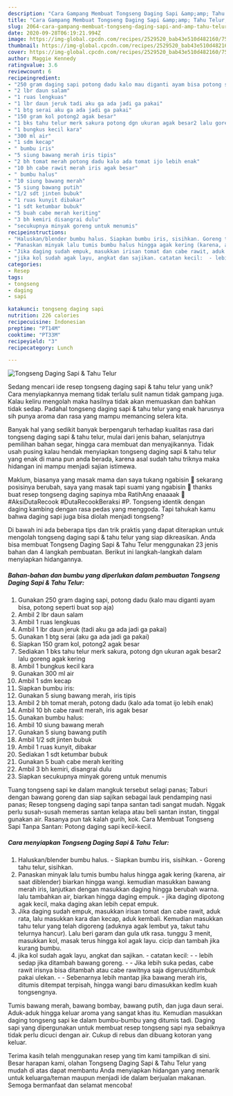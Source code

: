```yaml
---
description: "Cara Gampang Membuat Tongseng Daging Sapi &amp;amp; Tahu Telur, Bisa Manjain Lidah"
title: "Cara Gampang Membuat Tongseng Daging Sapi &amp;amp; Tahu Telur, Bisa Manjain Lidah"
slug: 2064-cara-gampang-membuat-tongseng-daging-sapi-and-amp-tahu-telur-bisa-manjain-lidah
date: 2020-09-28T06:19:21.994Z
image: https://img-global.cpcdn.com/recipes/2529520_bab43e510d482160/751x532cq70/tongseng-daging-sapi-tahu-telur-foto-resep-utama.jpg
thumbnail: https://img-global.cpcdn.com/recipes/2529520_bab43e510d482160/751x532cq70/tongseng-daging-sapi-tahu-telur-foto-resep-utama.jpg
cover: https://img-global.cpcdn.com/recipes/2529520_bab43e510d482160/751x532cq70/tongseng-daging-sapi-tahu-telur-foto-resep-utama.jpg
author: Maggie Kennedy
ratingvalue: 3.6
reviewcount: 6
recipeingredient:
- "250 gram daging sapi potong dadu kalo mau diganti ayam bisa potong seperti buat sop aja"
- "2 lbr daun salam"
- "1 ruas lengkuas"
- "1 lbr daun jeruk tadi aku ga ada jadi ga pakai"
- "1 btg serai aku ga ada jadi ga pakai"
- "150 gram kol potong2 agak besar"
- "1 bks tahu telur merk sakura potong dgn ukuran agak besar2 lalu goreng agak kering"
- "1 bungkus kecil kara"
- "300 ml air"
- "1 sdm kecap"
- " bumbu iris"
- "5 siung bawang merah iris tipis"
- "2 bh tomat merah potong dadu kalo ada tomat ijo lebih enak"
- "10 bh cabe rawit merah iris agak besar"
- " bumbu halus"
- "10 siung bawang merah"
- "5 siung bawang putih"
- "1/2 sdt jinten bubuk"
- "1 ruas kunyit dibakar"
- "1 sdt ketumbar bubuk"
- "5 buah cabe merah keriting"
- "3 bh kemiri disangrai dulu"
- "secukupnya minyak goreng untuk menumis"
recipeinstructions:
- "Haluskan/blender bumbu halus. Siapkan bumbu iris, sisihkan. Goreng tahu telur, sisihkan."
- "Panaskan minyak lalu tumis bumbu halus hingga agak kering (karena, air saat diblender) biarkan hingga wangi. kemudian masukkan bawang merah iris, lanjutkan dengan masukkan daging hingga berubah warna. lalu tambahkan air, biarkan hingga daging empuk.  jika daging dipotong agak kecil, maka daging akan lebih cepat empuk."
- "Jika daging sudah empuk, masukkan irisan tomat dan cabe rawit, aduk rata, lalu masukkan kara dan kecap, aduk kembali. Kemudian masukkan tahu telur yang telah digoreng (aduknya agak lembut ya, takut tahu telurnya hancur). Lalu beri garam dan gula utk rasa. tunggu 3 menit, masukkan kol, masak terus hingga kol agak layu. cicip dan tambah jika kurang bumbu."
- "jika kol sudah agak layu, angkat dan sajikan. catatan kecil:  - lebih sedap jika ditambah bawang goreng. - Jika lebih suka pedas, cabe rawit irisnya bisa ditambah atau cabe rawitnya saja digerus/ditumbuk pakai ulekan. - Sebenarnya lebih mantap jika bawang merah iris, ditumis ditempat terpisah, hingga wangi baru dimasukkan kedlm kuah tongsengnya."
categories:
- Resep
tags:
- tongseng
- daging
- sapi

katakunci: tongseng daging sapi 
nutrition: 226 calories
recipecuisine: Indonesian
preptime: "PT14M"
cooktime: "PT33M"
recipeyield: "3"
recipecategory: Lunch

---
```



![Tongseng Daging Sapi &amp; Tahu Telur](https://img-global.cpcdn.com/recipes/2529520_bab43e510d482160/751x532cq70/tongseng-daging-sapi-tahu-telur-foto-resep-utama.jpg)

Sedang mencari ide resep tongseng daging sapi &amp; tahu telur yang unik? Cara menyiapkannya memang tidak terlalu sulit namun tidak gampang juga. Kalau keliru mengolah maka hasilnya tidak akan memuaskan dan bahkan tidak sedap. Padahal tongseng daging sapi &amp; tahu telur yang enak harusnya sih punya aroma dan rasa yang mampu memancing selera kita.

Banyak hal yang sedikit banyak berpengaruh terhadap kualitas rasa dari tongseng daging sapi &amp; tahu telur, mulai dari jenis bahan, selanjutnya pemilihan bahan segar, hingga cara membuat dan menyajikannya. Tidak usah pusing kalau hendak menyiapkan tongseng daging sapi &amp; tahu telur yang enak di mana pun anda berada, karena asal sudah tahu triknya maka hidangan ini mampu menjadi sajian istimewa.

Maklum, biasanya yang masak mama dan saya tukang ngabisin 🤣 sekarang posisinya berubah, saya yang masak tapi suami yang ngabisin 🤭 thanks buat resep tongseng daging sapinya mba RatihAng enaaaak 🤤 #AksiDutaRecook #DutaRecookBeraksi #P. Tongseng identik dengan daging kambing dengan rasa pedas yang menggoda. Tapi tahukah kamu bahwa daging sapi juga bisa diolah menjadi tongseng?


Di bawah ini ada beberapa tips dan trik praktis yang dapat diterapkan untuk mengolah tongseng daging sapi &amp; tahu telur yang siap dikreasikan. Anda bisa membuat Tongseng Daging Sapi &amp; Tahu Telur menggunakan 23 jenis bahan dan 4 langkah pembuatan. Berikut ini langkah-langkah dalam menyiapkan hidangannya.

<!--inarticleads1-->

##### Bahan-bahan dan bumbu yang diperlukan dalam pembuatan Tongseng Daging Sapi &amp; Tahu Telur:

1. Gunakan 250 gram daging sapi, potong dadu (kalo mau diganti ayam bisa, potong seperti buat sop aja)
1. Ambil 2 lbr daun salam
1. Ambil 1 ruas lengkuas
1. Ambil 1 lbr daun jeruk (tadi aku ga ada jadi ga pakai)
1. Gunakan 1 btg serai (aku ga ada jadi ga pakai)
1. Siapkan 150 gram kol, potong2 agak besar
1. Sediakan 1 bks tahu telur merk sakura, potong dgn ukuran agak besar2 lalu goreng agak kering
1. Ambil 1 bungkus kecil kara
1. Gunakan 300 ml air
1. Ambil 1 sdm kecap
1. Siapkan  bumbu iris:
1. Gunakan 5 siung bawang merah, iris tipis
1. Ambil 2 bh tomat merah, potong dadu (kalo ada tomat ijo lebih enak)
1. Ambil 10 bh cabe rawit merah, iris agak besar
1. Gunakan  bumbu halus:
1. Ambil 10 siung bawang merah
1. Gunakan 5 siung bawang putih
1. Ambil 1/2 sdt jinten bubuk
1. Ambil 1 ruas kunyit, dibakar
1. Sediakan 1 sdt ketumbar bubuk
1. Gunakan 5 buah cabe merah keriting
1. Ambil 3 bh kemiri, disangrai dulu
1. Siapkan secukupnya minyak goreng untuk menumis


Tuang tongseng sapi ke dalam mangkuk tersebut selagi panas; Taburi dengan bawang goreng dan siap sajikan sebagai lauk pendamping nasi panas; Resep tongseng daging sapi tanpa santan tadi sangat mudah. Nggak perlu susah-susah memeras santan kelapa atau beli santan instan, tinggal gunakan air. Rasanya pun tak kalah gurih, kok. Cara Membuat Tongseng Sapi Tanpa Santan: Potong daging sapi kecil-kecil. 

<!--inarticleads2-->

##### Cara menyiapkan Tongseng Daging Sapi &amp; Tahu Telur:

1. Haluskan/blender bumbu halus. - Siapkan bumbu iris, sisihkan. - Goreng tahu telur, sisihkan.
1. Panaskan minyak lalu tumis bumbu halus hingga agak kering (karena, air saat diblender) biarkan hingga wangi. kemudian masukkan bawang merah iris, lanjutkan dengan masukkan daging hingga berubah warna. lalu tambahkan air, biarkan hingga daging empuk.  - jika daging dipotong agak kecil, maka daging akan lebih cepat empuk.
1. Jika daging sudah empuk, masukkan irisan tomat dan cabe rawit, aduk rata, lalu masukkan kara dan kecap, aduk kembali. Kemudian masukkan tahu telur yang telah digoreng (aduknya agak lembut ya, takut tahu telurnya hancur). Lalu beri garam dan gula utk rasa. tunggu 3 menit, masukkan kol, masak terus hingga kol agak layu. cicip dan tambah jika kurang bumbu.
1. jika kol sudah agak layu, angkat dan sajikan. - catatan kecil: -  - lebih sedap jika ditambah bawang goreng. - - Jika lebih suka pedas, cabe rawit irisnya bisa ditambah atau cabe rawitnya saja digerus/ditumbuk pakai ulekan. - - Sebenarnya lebih mantap jika bawang merah iris, ditumis ditempat terpisah, hingga wangi baru dimasukkan kedlm kuah tongsengnya.


Tumis bawang merah, bawang bombay, bawang putih, dan juga daun serai. Aduk-aduk hingga keluar aroma yang sangat khas itu. Kemudian masukkan daging tongseng sapi ke dalam bumbu-bumbu yang ditumis tadi. Daging sapi yang dipergunakan untuk membuat resep tongseng sapi nya sebaiknya tidak perlu dicuci dengan air. Cukup di rebus dan dibuang kotoran yang keluar. 

Terima kasih telah menggunakan resep yang tim kami tampilkan di sini. Besar harapan kami, olahan Tongseng Daging Sapi &amp; Tahu Telur yang mudah di atas dapat membantu Anda menyiapkan hidangan yang menarik untuk keluarga/teman maupun menjadi ide dalam berjualan makanan. Semoga bermanfaat dan selamat mencoba!
